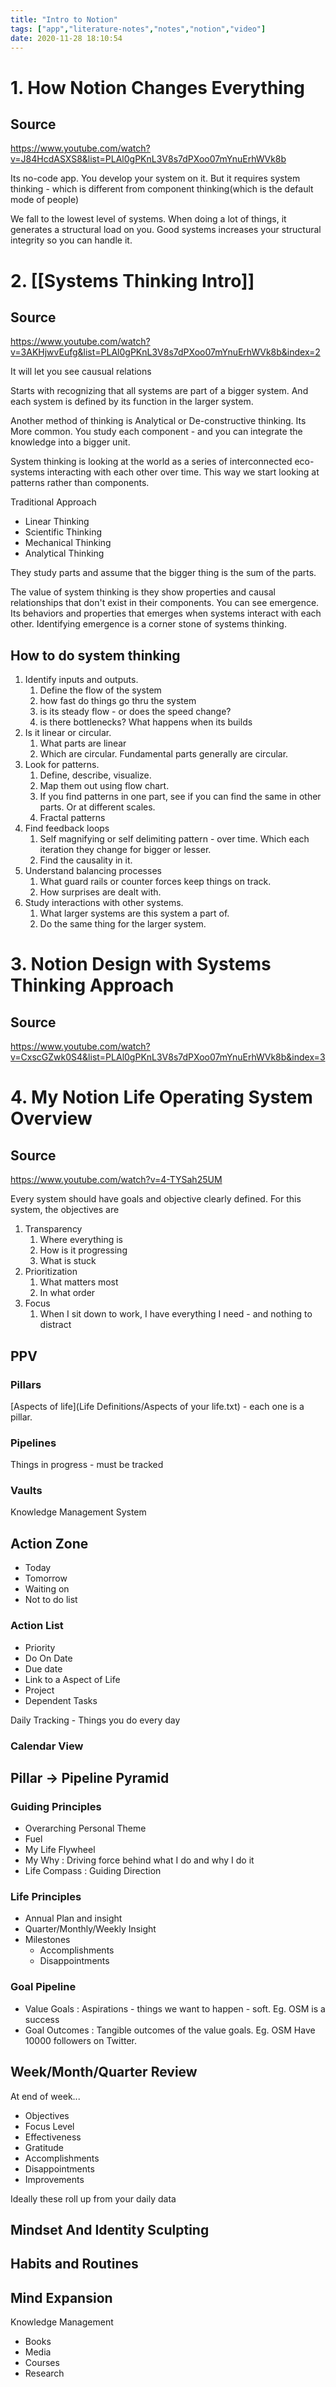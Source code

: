 ```yaml
---
title: "Intro to Notion"
tags: ["app","literature-notes","notes","notion","video"]
date: 2020-11-28 18:10:54
---
```


# 1. How Notion Changes Everything

## Source
https://www.youtube.com/watch?v=J84HcdASXS8&list=PLAl0gPKnL3V8s7dPXoo07mYnuErhWVk8b

Its no-code app. You develop your system on it. But it requires system thinking - which is different from component thinking(which is the default mode of people)

We fall to the lowest level of systems. When doing a lot of things, it generates a structural load on you. Good systems increases your structural integrity so you can handle it. 

# 2. [[Systems Thinking Intro]]
## Source 
https://www.youtube.com/watch?v=3AKHjwvEufg&list=PLAl0gPKnL3V8s7dPXoo07mYnuErhWVk8b&index=2

It will let you see causual relations

Starts with recognizing that all systems are part of a bigger system. And each system is defined by its function in the larger system.

Another method of thinking is Analytical or De-constructive thinking. Its More common. You study each component - and you can integrate the knowledge into a bigger unit.

System thinking is looking at the world as a series of interconnected eco-systems interacting with each other over time. This way we start looking at patterns rather than components.

Traditional Approach
* Linear Thinking
* Scientific Thinking
* Mechanical Thinking
* Analytical Thinking

They study parts and assume that the bigger thing is the sum of the parts.

The value of system thinking is they show properties and causal relationships that don't exist in their components. You can see emergence. Its behaviors and properties that emerges when systems interact with each other. Identifying emergence is a corner stone of systems thinking.

## How to do system thinking
1. Identify inputs and outputs. 
   1. Define the flow of the system
   2. how fast do things go thru the system
   3. is its steady flow - or does the speed change?
   4. is there bottlenecks? What happens when its builds
2. Is it linear or circular.
   1. What parts are linear
   2. Which are circular. Fundamental parts generally are circular.
3. Look for patterns.
   1. Define, describe, visualize. 
   2. Map them out using flow chart.
   3. If you find patterns in one part, see if you can find the same in other parts. Or at different scales.
   4. Fractal patterns
4. Find feedback loops
   1. Self magnifying or self delimiting pattern - over time. Which each iteration they change for bigger or lesser.
   2. Find the causality in it.
5. Understand balancing processes
   1. What guard rails or counter forces keep things on track.
   2. How surprises are dealt with.
6. Study interactions with other systems.
   1. What larger systems are this system a part of.
   2. Do the same thing for the larger system.

# 3. Notion Design with Systems Thinking Approach

## Source
https://www.youtube.com/watch?v=CxscGZwk0S4&list=PLAl0gPKnL3V8s7dPXoo07mYnuErhWVk8b&index=3

# 4. My Notion Life Operating System Overview

## Source
https://www.youtube.com/watch?v=4-TYSah25UM

Every system should have goals and objective clearly defined. For this system, the objectives are
1. Transparency
   1. Where everything is 
   2. How is it progressing
   3. What is stuck
2. Prioritization
   1. What matters most
   2. In what order
3. Focus
   1. When I sit down to work, I have everything I need - and nothing to distract

## PPV

### Pillars
[Aspects of life](Life Definitions/Aspects of your life.txt) - each one is a pillar.

### Pipelines
Things in progress - must be tracked

### Vaults
Knowledge Management System

## Action Zone

* Today
* Tomorrow
* Waiting on
* Not to do list

### Action List
* Priority
* Do On Date
* Due date
* Link to a Aspect of Life
* Project
* Dependent Tasks

Daily Tracking - Things you do every day

### Calendar View

## Pillar -> Pipeline Pyramid

### Guiding Principles
* Overarching Personal Theme
* Fuel
* My Life Flywheel
* My Why : Driving force behind what I do and why I do it
* Life Compass : Guiding Direction

### Life Principles
* Annual Plan and insight
* Quarter/Monthly/Weekly Insight
* Milestones
  * Accomplishments
  * Disappointments

### Goal Pipeline
* Value Goals : Aspirations - things we want to happen - soft. Eg. OSM is a success
* Goal Outcomes : Tangible outcomes of the value goals. Eg. OSM Have 10000 followers on Twitter.

## Week/Month/Quarter Review
At end of week...
* Objectives
* Focus Level
* Effectiveness
* Gratitude
* Accomplishments
* Disappointments
* Improvements
  
Ideally these roll up from your daily data

## Mindset And Identity Sculpting

## Habits and Routines

## Mind Expansion
Knowledge Management
* Books
* Media
* Courses
* Research



